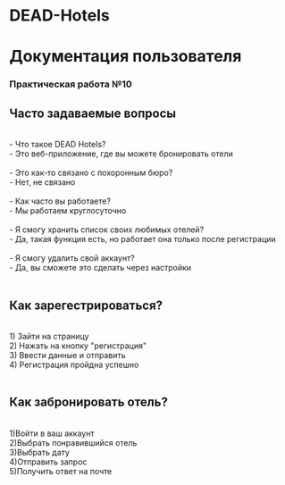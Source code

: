 # DEAD-Hotels
# Документация пользователя
### Практическая работа №10
## Часто задаваемые вопросы
<br>
 - Что такое DEAD Hotels?<br>
 - Это веб-приложение, где вы можете бронировать отели
<br>
<br>
 - Это как-то связано с похоронным бюро?<br>
 - Нет, не связано
<br>
<br>
 - Как часто вы работаете?<br>
 - Мы работаем круглосуточно
<br>
<br>
 - Я смогу хранить список своих любимых отелей?<br>
 - Да, такая функция есть, но работает она только после регистрации
<br>
<br>
 - Я смогу удалить свой аккаунт?<br>
 - Да, вы сможете это сделать через настройки
<br><br>

## Как зарегестрироваться?
<br>
1) Зайти на страницу<br>
2) Нажать на кнопку "регистрация"<br>
3) Ввести данные и отправить<br>
4) Регистрация пройдна успешно
<br>
<br>

## Как забронировать отель?
<br>
1)Войти в ваш аккаунт<br>
2)Выбрать понравившийся отель<br>
3)Выбрать дату<br>
4)Отправить запрос<br>
5)Получить ответ на почте<br>
